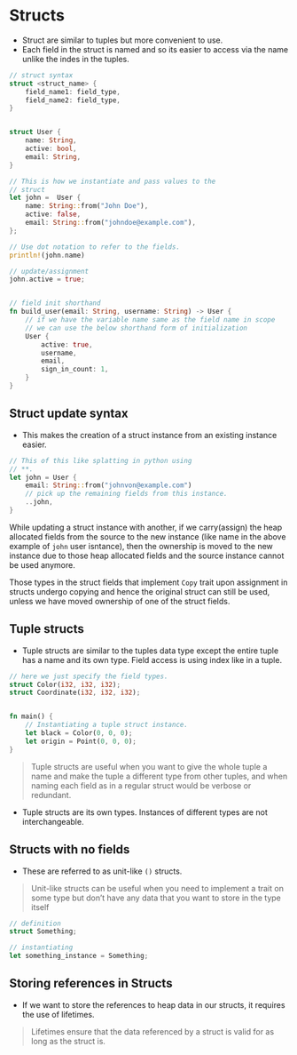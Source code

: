 # Structs

- Struct are similar to tuples but more convenient to use.
- Each field in the struct is named and so its easier to access via the name unlike the indes in the tuples.

```rust
// struct syntax
struct <struct_name> {
    field_name1: field_type,
    field_name2: field_type,
}
```

```rust

struct User {
    name: String,
    active: bool,
    email: String,
}

// This is how we instantiate and pass values to the
// struct
let john =  User {
    name: String::from("John Doe"),
    active: false,
    email: String::from("johndoe@example.com"),
};

// Use dot notation to refer to the fields.
println!(john.name)

// update/assignment
john.active = true;


// field init shorthand
fn build_user(email: String, username: String) -> User {
    // if we have the variable name same as the field name in scope
    // we can use the below shorthand form of initialization
    User {
        active: true,
        username,
        email,
        sign_in_count: 1,
    }
}
```

## Struct update syntax

- This makes the creation of a struct instance from an existing instance easier.

```rust
// This of this like splatting in python using
// **.
let john = User {
    email: String::from("johnvon@example.com")
    // pick up the remaining fields from this instance.
    ..john,
}
```

While updating a struct instance with another, if we carry(assign) the heap allocated fields from the source to the new instance (like name in the above example of `john` user isntance), then the ownership is moved to the new instance due to those heap allocated fields and the source instance cannot be used anymore.

Those types in the struct fields that implement `Copy` trait upon assignment in structs undergo copying and hence the original struct can still be used, unless we have moved ownership of one of the struct fields.

## Tuple structs

- Tuple structs are similar to the tuples data type except the entire tuple has a name and its own type. Field access is using index like in a tuple.

```rust
// here we just specify the field types.
struct Color(i32, i32, i32);
struct Coordinate(i32, i32, i32);


fn main() {
    // Instantiating a tuple struct instance.
    let black = Color(0, 0, 0);
    let origin = Point(0, 0, 0);
}
```

> Tuple structs are useful when you want to give the whole tuple a name and make the tuple a different type from other tuples, and when naming each field as in a regular struct would be verbose or redundant.

- Tuple structs are its own types. Instances of different types are not interchangeable.

## Structs with no fields

- These are referred to as unit-like `()` structs.

> Unit-like structs can be useful when you need to implement a trait on some type but don’t have any data that you want to store in the type itself

```rust
// definition
struct Something;

// instantiating
let something_instance = Something;
```

## Storing references in Structs

- If we want to store the references to heap data in our structs, it requires the use of lifetimes.

> Lifetimes ensure that the data referenced by a struct is valid for as long as the struct is.
